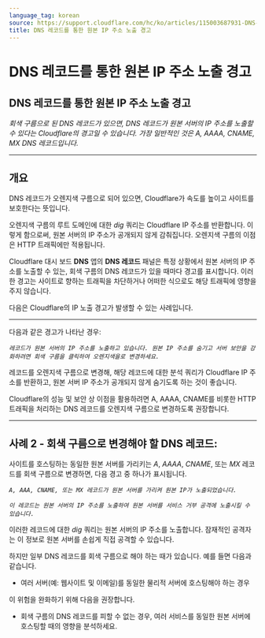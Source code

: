 ```yaml
---
language_tag: korean
source: https://support.cloudflare.com/hc/ko/articles/115003687931-DNS-%EB%A0%88%EC%BD%94%EB%93%9C%EB%A5%BC-%ED%86%B5%ED%95%9C-%EC%9B%90%EB%B3%B8-IP-%EC%A3%BC%EC%86%8C-%EB%85%B8%EC%B6%9C-%EA%B2%BD%EA%B3%A0
title: DNS 레코드를 통한 원본 IP 주소 노출 경고
---
```


# DNS 레코드를 통한 원본 IP 주소 노출 경고

## DNS 레코드를 통한 원본 IP 주소 노출 경고

_회색 구름으로 된 DNS 레코드가 있으면, DNS 레코드가 원본 서버의 IP 주소를 노출할 수 있다는 Cloudflare의 경고일 수 있습니다. 가장 일반적인 것은 A, AAAA, CNAME, MX DNS 레코드입니다._

___

## 개요

DNS 레코드가 오렌지색 구름으로 되어 있으면, Cloudflare가 속도를 높이고 사이트를 보호한다는 뜻입니다.

오렌지색 구름의 루트 도메인에 대한 _dig_ 쿼리는 Cloudflare IP 주소를 반환합니다. 이렇게 함으로써, 원본 서버의 IP 주소가 공개되지 않게 감춰집니다. 오렌지색 구름의 이점은 HTTP 트래픽에만 적용됩니다.

Cloudflare 대시 보드 **DNS** 앱의 **DNS 레코드** 패널은 특정 상황에서 원본 서버의 IP 주소를 노출할 수 있는, 회색 구름의 DNS 레코드가 있을 때마다 경고를 표시합니다. 이러한 경고는 사이트로 향하는 트래픽을 차단하거나 어떠한 식으로도 해당 트래픽에 영향을 주지 않습니다.


다음은 Cloudflare의 IP 노출 경고가 발생할 수 있는 사례입니다.

___

다음과 같은 경고가 나타난 경우:

_`레코드가 원본 서버의 IP 주소를 노출하고 있습니다. 원본 IP 주소를 숨기고 서버 보안을 강화하려면 회색 구름을 클릭하여 오렌지색을로 변경하세요.`_

레코드를 오렌지색 구름으로 변경해, 해당 레코드에 대한 분석 쿼리가 Cloudflare IP 주소를 반환하고, 원본 서버 IP 주소가 공개되지 않게 숨기도록 하는 것이 좋습니다.

Cloudflare의 성능 및 보안 상 이점을 활용하려면 A, AAAA, CNAME를 비롯한 HTTP 트래픽을 처리하는 DNS 레코드를 오렌지색 구름으로 변경하도록 권장합니다.

___

## 사례 2 - 회색 구름으로 변경해야 할 DNS 레코드:

사이트를 호스팅하는 동일한 원본 서버를 가리키는 _A_, _AAAA_, _CNAME_, 또는 _MX_ 레코드를 회색 구름으로 변경하면, 다음 경고 중 하나가 표시됩니다.

_`A, AAA, CNAME, 또는 MX 레코드가 원본 서버를 가리켜 원본 IP가 노출되었습니다.`_

_`이 레코드는 원본 서버의 IP 주소를 노출하여 원본 서버를 서비스 거부 공격에 노출시킬 수 있습니다.`_

이러한 레코드에 대한 _dig_ 쿼리는 원본 서버의 IP 주소를 노출합니다. 잠재적인 공격자는 이 정보로 원본 서버를 손쉽게 직접 공격할 수 있습니다.

하지만 일부 DNS 레코드를 회색 구름으로 해야 하는 때가 있습니다. 예를 들면 다음과 같습니다.

-   여러 서버(예: 웹사이트 및 이메일)를 동일한 물리적 서버에 호스팅해야 하는 경우

이 위험을 완화하기 위해 다음을 권장합니다.

-   회색 구름의 DNS 레코드를 피할 수 없는 경우, 여러 서비스를 동일한 원본 서버에 호스팅할 때의 영향을 분석하세요.
